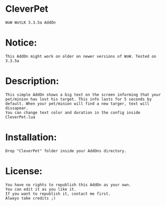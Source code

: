 # CleverPet
    WoW WotLK 3.3.5a AddOn

# Notice:
    This AddOn might work on older on newer versions of WoW. Tested on 3.3.5a

# Description:
    This simple AddOn shows a big text on the screen informing that your
    pet/minion has lost his target. This info lasts for 5 seconds by
    default. When your pet/minion will find a new targer, text will dissapear.
    You can change text color and duration in the config inside CleverPet.lua

# Installation:
    Drop "CleverPet" folder inside your AddOns directory.

# License:
    You have no rights to republish this AddOn as your own.
    You can edit it as you like it.
    If you want to republish it, contact me first.
    Always take credits ;)
